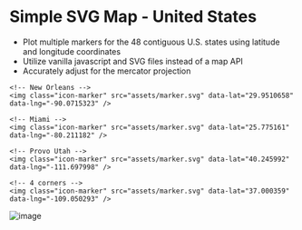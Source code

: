 # Simple SVG Map - United States

- Plot multiple markers for the 48 contiguous U.S. states using latitude and longitude coordinates
- Utilize vanilla javascript and SVG files instead of a map API
- Accurately adjust for the mercator projection


```
<!-- New Orleans -->
<img class="icon-marker" src="assets/marker.svg" data-lat="29.9510658" data-lng="-90.0715323" />

<!-- Miami -->
<img class="icon-marker" src="assets/marker.svg" data-lat="25.775161" data-lng="-80.211182" />

<!-- Provo Utah -->
<img class="icon-marker" src="assets/marker.svg" data-lat="40.245992" data-lng="-111.697998" />

<!-- 4 corners -->
<img class="icon-marker" src="assets/marker.svg" data-lat="37.000359" data-lng="-109.050293" />

```

![image](https://github.com/user-attachments/assets/6a85b440-3c55-4f48-b15e-081371324aa6)

